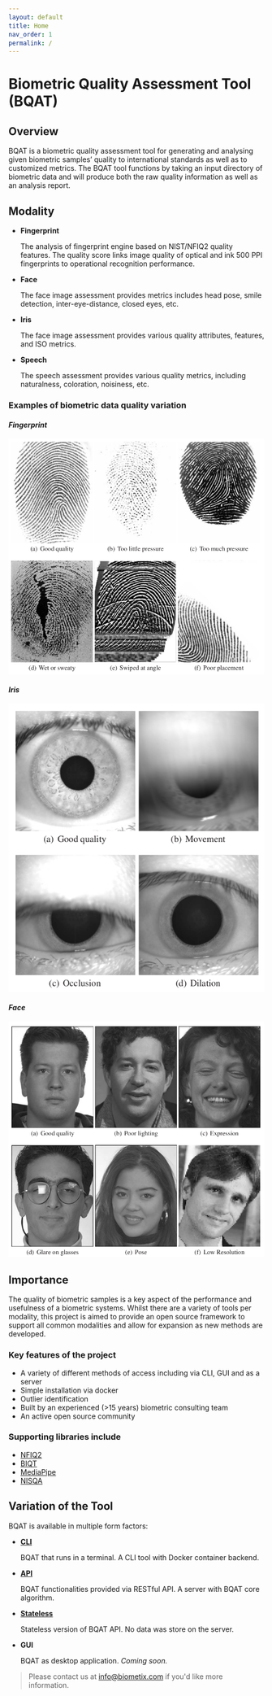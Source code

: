 ```yaml
---
layout: default
title: Home
nav_order: 1
permalink: /
---
```


# __Biometric Quality Assessment Tool (BQAT)__

## Overview

BQAT is a biometric quality assessment tool for generating and analysing given biometric samples’ quality to international standards as well as to customized metrics. The BQAT tool functions by taking an input directory of biometric data and will produce both the raw quality information as well as an analysis report.

## Modality

+ __Fingerprint__

    The analysis of fingerprint engine based on NIST/NFIQ2 quality features. The quality score links image quality of optical and ink 500 PPI fingerprints to operational recognition performance.

+ __Face__

    The face image assessment provides metrics includes head pose, smile detection, inter-eye-distance, closed eyes, etc.

+ __Iris__

    The face image assessment provides various quality attributes, features, and ISO metrics.

+ __Speech__

    The speech assessment provides various quality metrics, including naturalness, coloration, noisiness, etc.

### Examples of biometric data quality variation

#### _Fingerprint_

![finger_example](../assets/images/finger_example.png)

#### _Iris_

![iris_example](../assets/images/iris_example.png)

#### _Face_

![face_example](../assets/images/face_example.png)

## Importance

The quality of biometric samples is a key aspect of the performance and usefulness of a biometric systems. Whilst there are a variety of tools per modality, this project is aimed to provide an open source framework to support all common modalities and allow for expansion as new methods are developed.

### Key features of the project

+ A variety of different methods of access including via CLI, GUI and as a server
+ Simple installation via docker
+ Outlier identification
+ Built by an experienced (>15 years) biometric consulting team
+ An active open source community

### Supporting libraries include

+ [NFIQ2](https://github.com/usnistgov/NFIQ2)
+ [BIQT](https://github.com/mitre/biqt)
+ [MediaPipe](https://github.com/google/mediapipe)
+ [NISQA](https://github.com/gabrielmittag/NISQA)

## Variation of the Tool

BQAT is available in multiple form factors:

+ __[CLI](https://github.com/Biometix/bqat-cli)__

    BQAT that runs in a terminal. A CLI tool with Docker container backend.

+ __[API](https://github.com/Biometix/bqat-api)__

    BQAT functionalities provided via RESTful API. A server with BQAT core algorithm.

+ __[Stateless](https://github.com/Biometix/bqat-stateless)__

    Stateless version of BQAT API. No data was store on the server.

+ __GUI__

    BQAT as desktop application. _Coming soon._

> Please contact us at info@biometix.com if you'd like more information.
